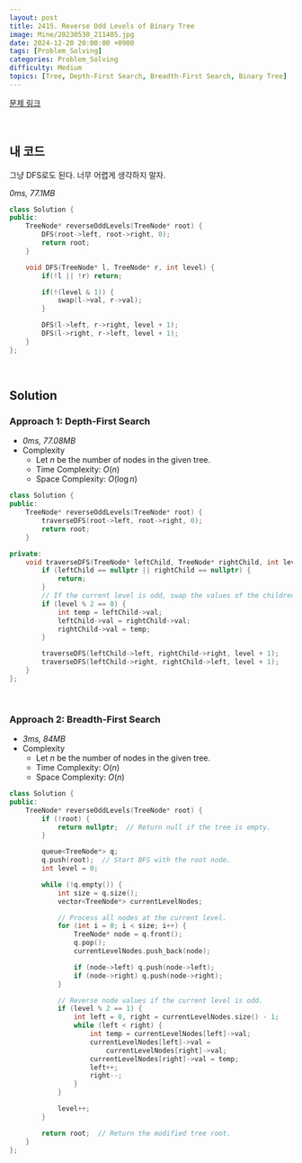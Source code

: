 ```yaml
---
layout: post
title: 2415. Reverse Odd Levels of Binary Tree
image: Mine/20230530_211405.jpg
date: 2024-12-20 20:00:00 +0900
tags: [Problem_Solving]
categories: Problem_Solving
difficulty: Medium
topics: [Tree, Depth-First Search, Breadth-First Search, Binary Tree]
---
```


[문제 링크](https://leetcode.com/problems/reverse-odd-levels-of-binary-tree/description/?envType=daily-question&envId=2024-12-20)

<br/>

## 내 코드
그냥 DFS로도 된다. 너무 어렵게 생각하지 말자.

*0ms, 77.1MB*
```cpp
class Solution {
public:
    TreeNode* reverseOddLevels(TreeNode* root) {
        DFS(root->left, root->right, 0);
        return root;
    }

    void DFS(TreeNode* l, TreeNode* r, int level) {
        if(!l || !r) return;

        if(!(level & 1)) {
            swap(l->val, r->val);
        }

        DFS(l->left, r->right, level + 1);
        DFS(l->right, r->left, level + 1);
    }
};
```

<br/>

## Solution

### Approach 1: Depth-First Search
- *0ms, 77.08MB*
- Complexity
  - Let $n$ be the number of nodes in the given tree.
  - Time Complexity: $O(n)$
  - Space Complexity: $O(\log n)$

```cpp
class Solution {
public:
    TreeNode* reverseOddLevels(TreeNode* root) {
        traverseDFS(root->left, root->right, 0);
        return root;
    }

private:
    void traverseDFS(TreeNode* leftChild, TreeNode* rightChild, int level) {
        if (leftChild == nullptr || rightChild == nullptr) {
            return;
        }
        // If the current level is odd, swap the values of the children.
        if (level % 2 == 0) {
            int temp = leftChild->val;
            leftChild->val = rightChild->val;
            rightChild->val = temp;
        }

        traverseDFS(leftChild->left, rightChild->right, level + 1);
        traverseDFS(leftChild->right, rightChild->left, level + 1);
    }
};
```

<br/>

### Approach 2: Breadth-First Search
- *3ms, 84MB*
- Complexity
  - Let $n$ be the number of nodes in the given tree.
  - Time Complexity: $O(n)$
  - Space Complexity: $O(n)$

```cpp
class Solution {
public:
    TreeNode* reverseOddLevels(TreeNode* root) {
        if (!root) {
            return nullptr;  // Return null if the tree is empty.
        }

        queue<TreeNode*> q;
        q.push(root);  // Start BFS with the root node.
        int level = 0;

        while (!q.empty()) {
            int size = q.size();
            vector<TreeNode*> currentLevelNodes;

            // Process all nodes at the current level.
            for (int i = 0; i < size; i++) {
                TreeNode* node = q.front();
                q.pop();
                currentLevelNodes.push_back(node);

                if (node->left) q.push(node->left);
                if (node->right) q.push(node->right);
            }

            // Reverse node values if the current level is odd.
            if (level % 2 == 1) {
                int left = 0, right = currentLevelNodes.size() - 1;
                while (left < right) {
                    int temp = currentLevelNodes[left]->val;
                    currentLevelNodes[left]->val =
                        currentLevelNodes[right]->val;
                    currentLevelNodes[right]->val = temp;
                    left++;
                    right--;
                }
            }

            level++;
        }

        return root;  // Return the modified tree root.
    }
};
```

<br/>
